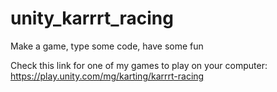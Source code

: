 # unity_karrrt_racing  
Make a game, type some code, have some fun  
  
Check this link for one of my games to play on your computer:  
https://play.unity.com/mg/karting/karrrt-racing
